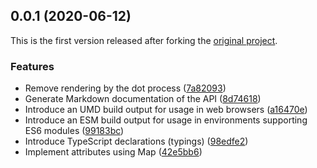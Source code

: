 ## 0.0.1 (2020-06-12)

This is the first version released after forking the [original project](http://github.com/glejeune/node-graphviz).

### Features

* Remove rendering by the dot process ([7a82093](https://github.com/prantlf/astrobench/commit/7a820937b7dcb284e75c02c68e6806d3b97beb41))
* Generate Markdown documentation of the API ([8d74618](https://github.com/prantlf/astrobench/commit/8d746186c06d10ccb4cf8b01c73863e20c7b4111))
* Introduce an UMD build output for usage in web browsers ([a16470e](https://github.com/prantlf/astrobench/commit/a16470e703b7c6cf5fd8be27f6ff9ca2990ebf66))
* Introduce an ESM build output for usage in environments supporting ES6 modules ([99183bc](https://github.com/prantlf/astrobench/commit/99183bcca46aa60ca80810fde176f8ca744c53ac))
* Introduce TypeScript declarations (typings) ([98edfe2](https://github.com/prantlf/astrobench/commit/98edfe22c7038d121b13d3de1544026e784dbb9a))
* Implement attributes using Map ([42e5bb6](https://github.com/prantlf/astrobench/commit/42e5bb6358a7ead5095e889bebc584831d7b8083))
